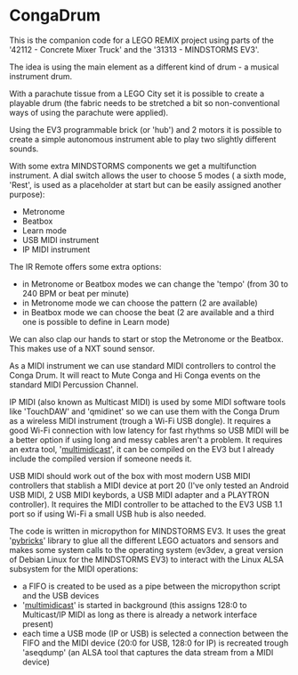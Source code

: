 # CongaDrum

This is the companion code for a LEGO REMIX project using parts of the '42112 - Concrete Mixer Truck'
and the '31313 - MINDSTORMS EV3'.

The idea is using the main element as a different kind of drum - a musical instrument drum.

With a parachute tissue from a LEGO City set it is possible to create a playable drum (the fabric needs
to be stretched a bit so non-conventional ways of using the parachute were applied).

Using the EV3 programmable brick (or 'hub') and 2 motors it is possible to create a simple autonomous
instrument able to play two slightly different sounds.

With some extra MINDSTORMS components we get a multifunction instrument. A dial switch allows the user
to choose 5 modes ( a sixth mode, 'Rest', is used as a placeholder at start but can be easily assigned
another purpose):
- Metronome
- Beatbox
- Learn mode
- USB MIDI instrument
- IP MIDI instrument

The IR Remote offers some extra options:
- in Metronome or Beatbox modes we can change the 'tempo' (from 30 to 240 BPM or beat per minute)
- in Metronome mode we can choose the pattern (2 are available)
- in Beatbox mode we can choose the beat (2 are available and a third one is possible to define 
in Learn mode)

We can also clap our hands to start or stop the Metronome or the Beatbox. This makes use of a NXT
sound sensor.

As a MIDI instrument we can use standard MIDI controllers to control the Conga Drum. It will react
to Mute Conga and Hi Conga events on the standard MIDI Percussion Channel.

IP MIDI (also known as Multicast MIDI) is used by some MIDI software tools like 'TouchDAW' and
'qmidinet' so we can use them with the Conga Drum as a wireless MIDI instrument (trough a Wi-Fi
USB dongle). It requires a good Wi-Fi connection with low latency for fast rhythms so USB MIDI
will be a better option if using long and messy cables aren't a problem.
It requires an extra tool, '[multimidicast](https://llg.cubic.org/tools/multimidicast/)', it can
be compiled on the EV3 but I already include the compiled version if someone needs it.

USB MIDI should work out of the box with most modern USB MIDI controllers that stablish a MIDI
device at port 20 (I've only tested an Android USB MIDI, 2 USB MIDI keybords, a USB MIDI
adapter and a PLAYTRON controller). It requires the MIDI controller to be attached to the EV3
USB 1.1 port so if using Wi-Fi a small USB hub is also needed.

The code is written in micropython for MINDSTORMS EV3. It uses the great '[pybricks](https://pybricks.com/)'
library to glue all the different LEGO actuators and sensors and makes some system calls to the operating
system (ev3dev, a great version of Debian Linux for the MINDSTORMS EV3) to interact with the
Linux ALSA subsystem for the MIDI operations:
- a FIFO is created to be used as a pipe between the micropython script and the USB devices
- '[multimidicast](https://llg.cubic.org/tools/multimidicast/)' is started in background (this assigns
 128:0 to Multicast/IP MIDI as long as there is already a network interface present)
- each time a USB mode (IP or USB) is selected a connection between the FIFO and the MIDI device
(20:0 for USB, 128:0 for IP) is recreated trough 'aseqdump' (an ALSA tool that captures 
the data stream from a MIDI device)

